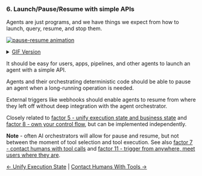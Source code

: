 
### 6. Launch/Pause/Resume with simple APIs

Agents are just programs, and we have things we expect from how to launch, query, resume, and stop them.

[![pause-resume animation](https://github.com/humanlayer/12-factor-agents/blob/main/img/165-pause-resume-animation.gif)](https://github.com/user-attachments/assets/feb1a425-cb96-4009-a133-8bd29480f21f)

<details>
<summary><a href="https://github.com/humanlayer/12-factor-agents/blob/main/img/165-pause-resume-animation.gif">GIF Version</a></summary>

![pause-resume animation](https://github.com/humanlayer/12-factor-agents/blob/main/img/165-pause-resume-animation.gif)]

</details>


It should be easy for users, apps, pipelines, and other agents to launch an agent with a simple API.

Agents and their orchestrating deterministic code should be able to pause an agent when a long-running operation is needed.

External triggers like webhooks should enable agents to resume from where they left off without deep integration with the agent orchestrator.

Closely related to [factor 5 - unify execution state and business state](https://github.com/humanlayer/12-factor-agents/blob/main/content/factor-5-unify-execution-state.md) and [factor 8 - own your control flow](https://github.com/humanlayer/12-factor-agents/blob/main/content/factor-8-own-your-control-flow.md), but can be implemented independently.



**Note** - often AI orchestrators will allow for pause and resume, but not between the moment of tool selection and tool execution. See also [factor 7 - contact humans with tool calls](https://github.com/humanlayer/12-factor-agents/blob/main/content/factor-7-contact-humans-with-tools.md) and [factor 11 - trigger from anywhere, meet users where they are](https://github.com/humanlayer/12-factor-agents/blob/main/content/factor-11-trigger-from-anywhere.md).

[← Unify Execution State](https://github.com/humanlayer/12-factor-agents/blob/main/content/factor-5-unify-execution-state.md) | [Contact Humans With Tools →](https://github.com/humanlayer/12-factor-agents/blob/main/content/factor-7-contact-humans-with-tools.md)